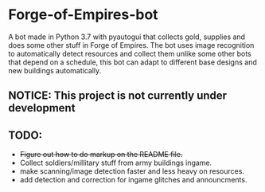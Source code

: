 # Forge-of-Empires-bot
A bot made in Python 3.7 with pyautogui that collects gold, supplies and does some other stuff in Forge of Empires. The bot uses image recognition to automatically detect resources and collect them unlike some other bots that depend on a schedule, this bot can adapt to different base designs and new buildings automatically.

## __NOTICE:__ This project is not currently under development

## TODO:

* ~~Figure out how to do markup on the README file.~~
* Collect soldiers/millitary stuff from army buildings ingame.
* make scanning/image detection faster and less heavy on resources.
* add detection and correction for ingame glitches and announcments.



